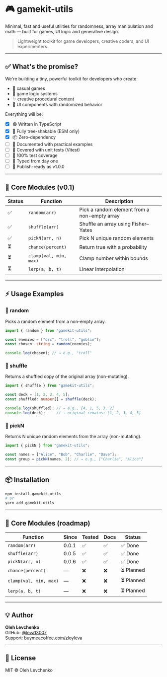 # 🎮 gamekit-utils

Minimal, fast and useful utilities for randomness, array manipulation and math — built for games, UI logic and generative design.

> Lightweight toolkit for game developers, creative coders, and UI experimenters.

---

## ✅ What's the promise?

We're building a tiny, powerful toolkit for developers who create:
- 🎲 casual games
- 🧠 game logic systems
- ✨ creative procedural content
- 🧩 UI components with randomized behavior

Everything will be:
- [x] 🟢 Written in TypeScript
- [x] 🌳 Fully tree-shakable (ESM only)
- [x] 📦 Zero-dependency
- [ ] 📘 Documented with practical examples
- [ ] 🔬 Covered with unit tests (Vitest)
- [ ] 🧪 100% test coverage
- [ ] 🧠 Typed from day one
- [ ] 🔄 Publish-ready as v1.0.0

---

## 🧪 Core Modules (v0.1)

| Status | Function                 | Description                                |
|--------|--------------------------|--------------------------------------------|
| ✅     | `random(arr)`           | Pick a random element from a non-empty array |
| ✅     | `shuffle(arr)`          | Shuffle an array using Fisher–Yates        |
| ✅     | `pickN(arr, n)`         | Pick N unique random elements              |
| ⏳     | `chance(percent)`       | Return true with a probability             |
| ⏳     | `clamp(val, min, max)`  | Clamp number within bounds                 |
| ⏳     | `lerp(a, b, t)`         | Linear interpolation                       |

---

## ⚡ Usage Examples

### 🎲 random

Picks a random element from a non-empty array.

```ts
import { random } from "gamekit-utils";

const enemies = ["orc", "troll", "goblin"];
const chosen: string = random(enemies);

console.log(chosen); // → e.g., "troll"
```

### 🔀 shuffle

Returns a shuffled copy of the original array (non-mutating).

```ts
import { shuffle } from "gamekit-utils";

const deck = [1, 2, 3, 4, 5];
const shuffled: number[] = shuffle(deck);

console.log(shuffled); // → e.g., [4, 1, 5, 3, 2]
console.log(deck);     // → original remains: [1, 2, 3, 4, 5]
```

### 🎯 pickN

Returns N unique random elements from the array (non-mutating).

```ts
import { pickN } from "gamekit-utils";

const names = ["Alice", "Bob", "Charlie", "Dave"];
const group = pickN(names, 2); // → e.g., ["Charlie", "Alice"]
```

---

## 📦 Installation

```bash
npm install gamekit-utils
# or
yarn add gamekit-utils
```

---

## 🧪 Core Modules (roadmap)

| Function            | Since   | Tested | Docs | Status  |
|---------------------|---------|--------|------|---------|
| `random(arr)`       | 0.0.1   | ✅     | ✅    | ✅ Done |
| `shuffle(arr)`      | 0.0.5   | ✅     | ✅    | ✅ Done |
| `pickN(arr, n)`     | 0.0.6   | ✅     | ✅    | ✅ Done |
| `chance(percent)`   | —       | ❌     | ❌   | ⏳ Planned |
| `clamp(val, min, max)` | —    | ❌     | ❌   | ⏳ Planned |
| `lerp(a, b, t)`     | —       | ❌     | ❌   | ⏳ Planned |

---

## 💡 Author

**Oleh Levchenko**  
GitHub: [@leva13007](https://github.com/leva13007)  
Support: [buymeacoffee.com/zloyleva](https://buymeacoffee.com/zloyleva)

---

## 📄 License

MIT © Oleh Levchenko

